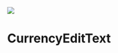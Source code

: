 [![](https://jitpack.io/v/hjiee/CurrencyEditText.svg)](https://jitpack.io/#hjiee/CurrencyEditText)

# CurrencyEditText

